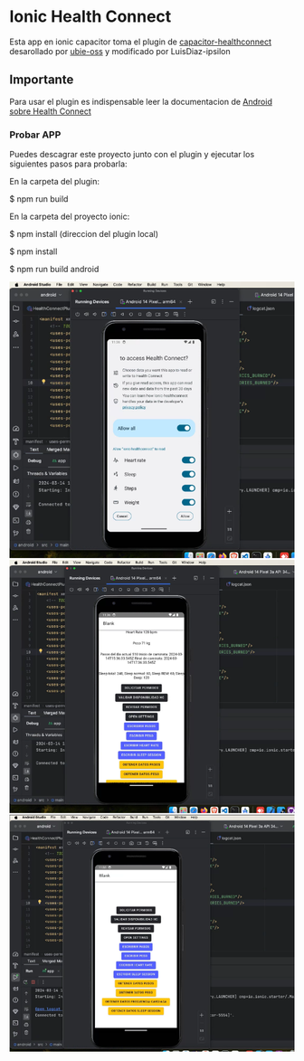 # Ionic Health Connect

Esta app en ionic capacitor toma el plugin de [capacitor-healthconnect](https://github.com/LuisDiaz-ipsilon/capacitor-health-connect) desarollado por [ubie-oss](https://github.com/ubie-oss/capacitor-health-connect) y modificado por LuisDiaz-ipsilon

## Importante

Para usar el plugin es indispensable leer la documentacion de [Android sobre Health Connect](https://developer.android.com/health-and-fitness/guides/health-connect/develop/get-started?hl=es-419)

### Probar APP

Puedes descagrar este proyecto junto con el plugin y ejecutar los siguientes pasos para probarla:

En la carpeta del plugin: 

$ npm run build

En la carpeta del proyecto ionic:

$ npm install (direccion del plugin local)

$ npm install

$ npm run build android

![Android Studio Ionic Health Connect](/docs/2.png)
![Android Studio Ionic Health Connect](/docs/3.png)
![Android Studio Ionic Health Connect](/docs/1.png)

